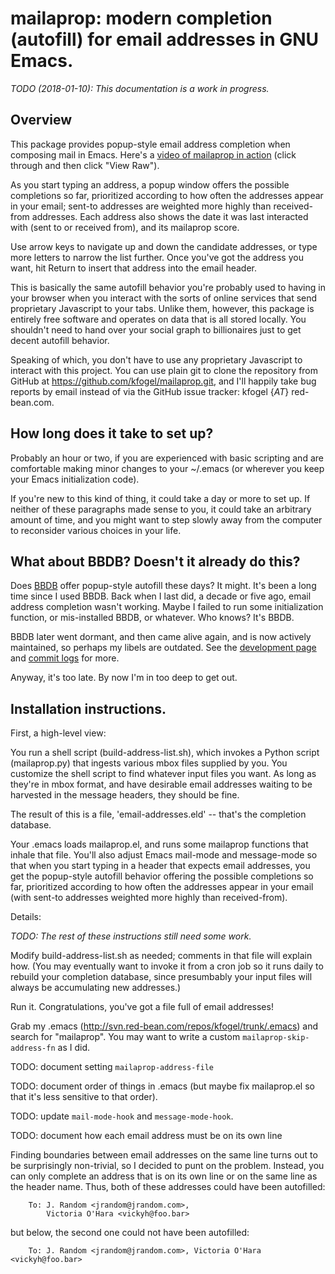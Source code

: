 mailaprop: modern completion (autofill) for email addresses in GNU Emacs.
=========================================================================

*TODO (2018-01-10): This documentation is a work in progress.*

Overview
--------

This package provides popup-style email address completion when
composing mail in Emacs.  Here's a [video of mailaprop in
action](mailaprop-example-session.webm) (click through and then click
"View Raw").

As you start typing an address, a popup window offers the possible
completions so far, prioritized according to how often the addresses
appear in your email; sent-to addresses are weighted more highly than
received-from addresses.  Each address also shows the date it was last
interacted with (sent to or received from), and its mailaprop score.

Use arrow keys to navigate up and down the candidate addresses, or
type more letters to narrow the list further.  Once you've got the
address you want, hit Return to insert that address into the email
header.

This is basically the same autofill behavior you're probably used to
having in your browser when you interact with the sorts of online
services that send proprietary Javascript to your tabs.  Unlike them,
however, this package is entirely free software and operates on data
that is all stored locally.  You shouldn't need to hand over your
social graph to billionaires just to get decent autofill behavior.

Speaking of which, you don't have to use any proprietary Javascript to
interact with this project.  You can use plain git to clone the
repository from GitHub at https://github.com/kfogel/mailaprop.git, and
I'll happily take bug reports by email instead of via the GitHub issue
tracker: kfogel {_AT_} red-bean.com.

How long does it take to set up?
--------------------------------

Probably an hour or two, if you are experienced with basic scripting
and are comfortable making minor changes to your ~/.emacs (or wherever
you keep your Emacs initialization code).

If you're new to this kind of thing, it could take a day or more to
set up.  If neither of these paragraphs made sense to you, it could
take an arbitrary amount of time, and you might want to step slowly
away from the computer to reconsider various choices in your life.

What about BBDB?  Doesn't it already do this?
---------------------------------------------

Does [BBDB](https://www.emacswiki.org/emacs/BbdbMode) offer
popup-style autofill these days?  It might.  It's been a long time
since I used BBDB.  Back when I last did, a decade or five ago, email
address completion wasn't working.  Maybe I failed to run some
initialization function, or mis-installed BBDB, or whatever.  Who
knows?  It's BBDB.

BBDB later went dormant, and then came alive again, and is now
actively maintained, so perhaps my libels are outdated.  See the
[development page](http://savannah.nongnu.org/projects/bbdb/) and
[commit logs](http://git.savannah.nongnu.org/cgit/bbdb.git/log/) for
more.

Anyway, it's too late.  By now I'm in too deep to get out.

Installation instructions.
--------------------------

First, a high-level view:

You run a shell script (build-address-list.sh), which invokes a Python
script (mailaprop.py) that ingests various mbox files supplied by you.
You customize the shell script to find whatever input files you want.
As long as they're in mbox format, and have desirable email addresses
waiting to be harvested in the message headers, they should be fine.

The result of this is a file, 'email-addresses.eld' -- that's the
completion database.

Your .emacs loads mailaprop.el, and runs some mailaprop functions that
inhale that file.  You'll also adjust Emacs mail-mode and message-mode
so that when you start typing in a header that expects email
addresses, you get the popup-style autofill behavior offering the possible
completions so far, prioritized according to how often the addresses
appear in your email (with sent-to addresses weighted more highly than
received-from).

Details:

*TODO: The rest of these instructions still need some work.*

Modify build-address-list.sh as needed; comments in that file will
explain how.  (You may eventually want to invoke it from a cron job so
it runs daily to rebuild your completion database, since presumbably
your input files will always be accumulating new addresses.)

Run it.  Congratulations, you've got a file full of email addresses!

Grab my .emacs (http://svn.red-bean.com/repos/kfogel/trunk/.emacs) and
search for "mailaprop".  You may want to write a custom
`mailaprop-skip-address-fn` as I did.

TODO: document setting `mailaprop-address-file`

TODO: document order of things in .emacs (but maybe fix mailaprop.el
so that it's less sensitive to that order).

TODO: update `mail-mode-hook` and `message-mode-hook`.

TODO: document how each email address must be on its own line

Finding boundaries between email addresses on the same line turns out
to be surprisingly non-trivial, so I decided to punt on the problem.
Instead, you can only complete an address that is on its own line or
on the same line as the header name.  Thus, both of these addresses
could have been autofilled:

        To: J. Random <jrandom@jrandom.com>,
            Victoria O'Hara <vickyh@foo.bar>

but below, the second one could not have been autofilled:

        To: J. Random <jrandom@jrandom.com>, Victoria O'Hara <vickyh@foo.bar>
